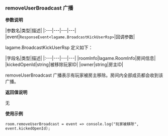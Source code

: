 ### removeUserBroadcast 广播

**参数说明**

|参数名|类型|描述|
|:---|---|---|---|
|event|```ResponseEvent<lagame.BroadcastKickUserRsp>```|回调参数|

lagame.BroadcastKickUserRsp 定义如下：

|字段名|类型|描述|
|:---|---|---|---|
|roomInfo|lagame.RoomInfo|房间信息|
|kickedOpenId|string|被移除玩家ID|
|owner|string|房主ID|

removeUserBroadcast 广播表示有玩家被房主移除。房间内全部成员都会收到该广播。

**返回值说明**

无

**使用示例**

```
room.removeUserBroadcast = event => console.log("玩家被移除", event.kickedOpenId);
```

